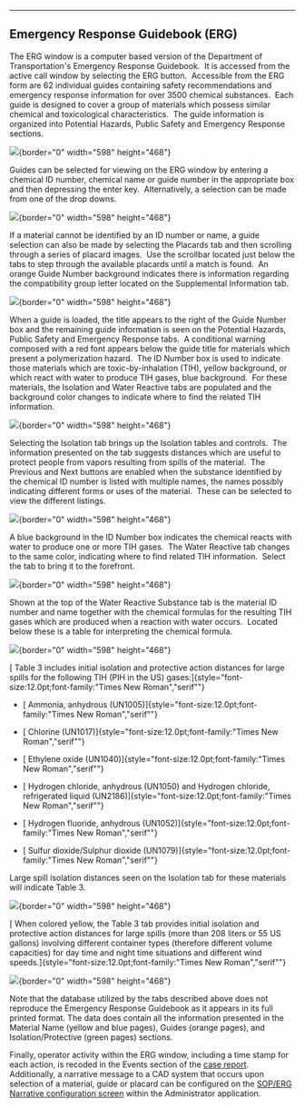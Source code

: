   ----------------------------------------
  **Emergency Response Guidebook (ERG)**
  ----------------------------------------

The ERG window is a computer based version of the Department of
Transportation\'s Emergency Response Guidebook.  It is accessed from the
active call window by selecting the ERG button.  Accessible from the ERG
form are 62 individual guides containing safety recommendations and
emergency response information for over 3500 chemical substances.  Each
guide is designed to cover a group of materials which possess similar
chemical and toxicological characteristics.  The guide information is
organized into Potential Hazards, Public Safety and Emergency Response
sections.

![](NAERG%20Guide%20Book_files/image001.png){border="0" width="598"
height="468"}

Guides can be selected for viewing on the ERG window by entering a
chemical ID number, chemical name or guide number in the appropriate box
and then depressing the enter key.  Alternatively, a selection can be
made from one of the drop downs. 

![](NAERG%20Guide%20Book_files/image002.png){border="0" width="598"
height="468"}

If a material cannot be identified by an ID number or name, a guide
selection can also be made by selecting the Placards tab and then
scrolling through a series of placard images.  Use the scrollbar located
just below the tabs to step through the available placards until a match
is found.  An orange Guide Number background indicates there is
information regarding the compatibility group letter located on the
Supplemental Information tab.

![](NAERG%20Guide%20Book_files/image007.png){border="0" width="598"
height="468"}

When a guide is loaded, the title appears to the right of the Guide
Number box and the remaining guide information is seen on the Potential
Hazards, Public Safety and Emergency Response tabs.  A conditional
warning composed with a red font appears below the guide title for
materials which present a polymerization hazard.  The ID Number box is
used to indicate those materials which are toxic-by-inhalation (TIH),
yellow background, or which react with water to produce TIH gases, blue
background.  For these materials, the Isolation and Water Reactive tabs
are populated and the background color changes to indicate where to find
the related TIH information.

![](NAERG%20Guide%20Book_files/image003.png){border="0" width="598"
height="468"}

Selecting the Isolation tab brings up the Isolation tables and
controls.  The information presented on the tab suggests distances which
are useful to protect people from vapors resulting from spills of the
material.  The Previous and Next buttons are enabled when the substance
identified by the chemical ID number is listed with multiple names, the
names possibly indicating different forms or uses of the material. 
These can be selected to view the different listings. 

![](NAERG%20Guide%20Book_files/image004.png){border="0" width="598"
height="468"}

A blue background in the ID Number box indicates the chemical reacts
with water to produce one or more TIH gases.  The Water Reactive tab
changes to the same color, indicating where to find related TIH
information.  Select the tab to bring it to the forefront.

![](NAERG%20Guide%20Book_files/image005.png){border="0" width="598"
height="468"}

Shown at the top of the Water Reactive Substance tab is the material ID
number and name together with the chemical formulas for the resulting
TIH gases which are produced when a reaction with water occurs.  Located
below these is a table for interpreting the chemical formula.

![](NAERG%20Guide%20Book_files/image006.png){border="0" width="598"
height="468"}

[ Table 3 includes initial isolation and protective action distances for
large spills for the following TIH (PIH in the US)
gases:]{style="font-size:12.0pt;font-family:\"Times New Roman\",\"serif\""}

-   [ Ammonia, anhydrous
    (UN1005)]{style="font-size:12.0pt;font-family:\"Times New Roman\",\"serif\""}

-   [ Chlorine
    (UN1017)]{style="font-size:12.0pt;font-family:\"Times New Roman\",\"serif\""}

-   [ Ethylene oxide
    (UN1040)]{style="font-size:12.0pt;font-family:\"Times New Roman\",\"serif\""}

-   [ Hydrogen chloride, anhydrous (UN1050) and Hydrogen chloride,
    refrigerated liquid
    (UN2186)]{style="font-size:12.0pt;font-family:\"Times New Roman\",\"serif\""}

-   [ Hydrogen fluoride, anhydrous
    (UN1052)]{style="font-size:12.0pt;font-family:\"Times New Roman\",\"serif\""}

-   [ Sulfur dioxide/Sulphur dioxide
    (UN1079)]{style="font-size:12.0pt;font-family:\"Times New Roman\",\"serif\""}

Large spill isolation distances seen on the Isolation tab for these
materials will indicate Table 3.

![](NAERG%20Guide%20Book_files/image008.png){border="0" width="598"
height="468"}

[ When colored yellow, the Table 3 tab provides initial isolation and
protective action distances for large spills (more than 208 liters or 55
US gallons) involving different container types (therefore different
volume capacities) for day time and night time situations and different
wind
speeds.]{style="font-size:12.0pt;font-family:\"Times New Roman\",\"serif\""}

![](NAERG%20Guide%20Book_files/image009.png){border="0" width="598"
height="468"}

Note that the database utilized by the tabs described above does not
reproduce the Emergency Response Guidebook as it appears in its full
printed format. The data does contain all the information presented in
the Material Name (yellow and blue pages), Guides (orange pages), and
Isolation/Protective (green pages) sections.

Finally, operator activity within the ERG window, including a time stamp
for each action, is recoded in the Events section of the [case
report](Case%20Reports.htm).  Additionally, a narrative message to a CAD
system that occurs upon selection of a material, guide or placard can be
configured on the [SOP/ERG Narrative configuration
screen](SOP-ERG%20Narrative%20Settings.htm) within the Administrator
application.
